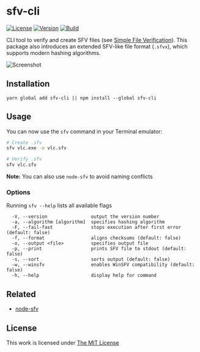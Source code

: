 # sfv-cli

[![License](https://img.shields.io/github/license/idleberg/node-sfv-cli?color=blue&style=for-the-badge)](https://github.com/idleberg/node-sfv-cli/blob/main/LICENSE)
[![Version](https://img.shields.io/npm/v/sfv-cli?style=for-the-badge)](https://www.npmjs.org/package/sfv-cli)
[![Build](https://img.shields.io/github/actions/workflow/status/idleberg/node-sfv-cli/default.yml?style=for-the-badge)](https://github.com/idleberg/node-sfv-cli/actions)

CLI tool to verify and create SFV files (see [Simple File Verification](https://www.wikiwand.com/en/Simple_file_verification)). This package also introduces an extended SFV-like file format (`.sfvx`), which supports modern hashing algorithms.

![Screenshot](https://raw.github.com/idleberg/node-sfv-cli/master/screenshot.png)

## Installation

`yarn global add sfv-cli || npm install --global sfv-cli`

## Usage

You can now use the `sfv` command in your Terminal emulator:

```sh
# Create .sfv
sfv vlc.exe -o vlc.sfv

# Verify .sfv
sfv vlc.sfv
```

**Note:** You can also use `node-sfv` to avoid naming conflicts

### Options

Running `sfv --help` lists all available flags

```
  -V, --version                output the version number
  -a, --algorithm [algorithm]  specifies hashing algorithm
  -F, --fail-fast              stops execution after first error (default: false)
  -f, --format                 aligns checksums (default: false)
  -o, --output <file>          specifies output file
  -p, --print                  prints SFV file to stdout (default: false)
  -s, --sort                   sorts output (default: false)
  -w, --winsfv                 enables WinSFV compatibility (default: false)
  -h, --help                   display help for command
```

## Related

- [node-sfv](https://www.npmjs.com/package/simple-file-verification)

## License

This work is licensed under [The MIT License](LICENSE)
